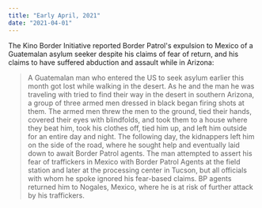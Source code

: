 ```yaml
---
title: "Early April, 2021"
date: "2021-04-01"
---
```


The Kino Border Initiative reported Border Patrol's expulsion to Mexico of a Guatemalan asylum seeker despite his claims of fear of return, and his claims to have suffered abduction and assault while in Arizona:

> A Guatemalan man who entered the US to seek asylum earlier this month got lost while walking in the desert. As he and the man he was traveling with tried to find their way in the desert in southern Arizona, a group of three armed men dressed in black began firing shots at them. The armed men threw the men to the ground, tied their hands, covered their eyes with blindfolds, and took them to a house where they beat him, took his clothes off, tied him up, and left him outside for an entire day and night. The following day, the kidnappers left him on the side of the road, where he sought help and eventually laid down to await Border Patrol agents. The man attempted to assert his fear of traffickers in Mexico with Border Patrol Agents at the field station and later at the processing center in Tucson, but all officials with whom he spoke ignored his fear-based claims. BP agents returned him to Nogales, Mexico, where he is at risk of further attack by his traffickers.
